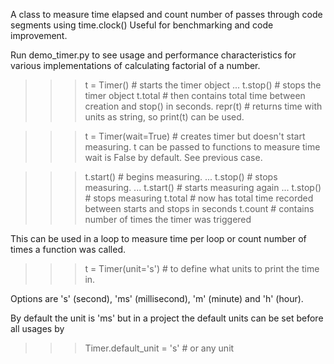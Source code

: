 A class to measure time elapsed and count number of passes through code segments
using time.clock()
Useful for benchmarking and code improvement.

Run demo_timer.py to see usage and performance characteristics for various implementations of calculating factorial of a number.

>>> t = Timer()  # starts the timer object
...
>>> t.stop()  # stops the timer object
>>> t.total  # then contains total time between creation and stop() in seconds.
>>> repr(t)  # returns time with units as string, so print(t) can be used.

>>> t = Timer(wait=True)  # creates timer but doesn't start measuring. t can be passed to functions to measure time
wait is False by default. See previous case.

>>> t.start()  # begins measuring.
...
>>> t.stop()  # stops measuring.
...
>>> t.start() # starts measuring again
...
>>> t.stop()  # stops measuring
>>> t.total  # now has total time recorded between starts and stops in seconds
>>> t.count  # contains number of times the timer was triggered

This can be used in a loop to measure time per loop or count number of times a function was called.

>>> t = Timer(unit='s')  # to define what units to print the time in.

Options are 's' (second), 'ms' (millisecond), 'm' (minute) and 'h' (hour).

By default the unit is 'ms' but in a project the default units can be set before all usages by

>>> Timer.default_unit = 's'  # or any unit

